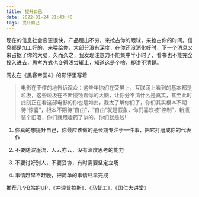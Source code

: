 ```yaml
---
title: 提升自己
date: 2022-01-24 21:43:40
tags: 提升自己
---
```


现在的信息社会变更很快，产品层出不穷，来抢占你的眼球，来抢占你的时间。信息都是加工好的，来喂给你，大部分没有深度，在你还没消化好时，下一个消息又来占据了你的大脑，久而久之，我发现注意力不能集中半小时了，看书也不能完全投入进去，思考方式也变得浅尝辄止，知道这是个啥，却讲不清楚。

网友在《黑客帝国4》的影评里写着

> 电影在不停的地告诉观众：这些年你们在荧屏上，互联网上看到的基本都是垃圾，这些垃圾在不断侵蚀着你的大脑，让你分不清什么是真实，甚至此时此刻正在看这部电影的你也是如此，我太了解你们了，你们其实根本不期待“惊喜”，根本不期待“自由”，“自由”就是假象，你们喜欢被“控制”，新瓶装个旧酒，你们就跟嗑药了似的，你们就是贱!


1. 你真的想提升自己，你最应该做的是长期专注于一件事，把它打磨成你的代表作

2. 不要随波逐流，人云亦云，没有深度思考的能力

3. 不要讨好别人，不要妥协，有时需要坚定立场

4. 事情赶早不赶晚，把简单的事情尽早完成

推荐几个B站的UP，《冲浪普拉斯》、《马督工》、《国仁大讲堂》




